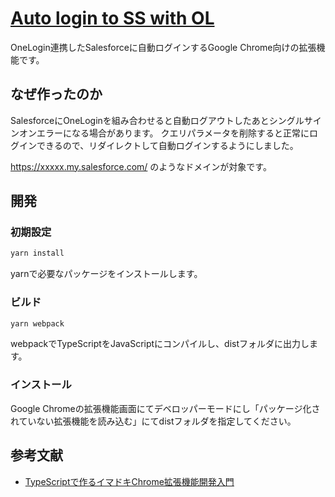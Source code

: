 # [Auto login to SS with OL](https://chrome.google.com/webstore/detail/auto-login-to-ss-with-ol/ohblnbdkchcjpfalemlicmljpdmlmmmc)

OneLogin連携したSalesforceに自動ログインするGoogle Chrome向けの拡張機能です。

## なぜ作ったのか

SalesforceにOneLoginを組み合わせると自動ログアウトしたあとシングルサインオンエラーになる場合があります。
クエリパラメータを削除すると正常にログインできるので、リダイレクトして自動ログインするようにしました。

https://xxxxx.my.salesforce.com/ のようなドメインが対象です。

## 開発

### 初期設定

```bash
yarn install
```

yarnで必要なパッケージをインストールします。

### ビルド

```bash
yarn webpack
```

webpackでTypeScriptをJavaScriptにコンパイルし、distフォルダに出力します。

### インストール

Google Chromeの拡張機能画面にてデベロッパーモードにし「パッケージ化されていない拡張機能を読み込む」にてdistフォルダを指定してください。

## 参考文献

- [TypeScriptで作るイマドキChrome拡張機能開発入門](https://qiita.com/markey/items/ea9ed18a1a243b39e06e)
